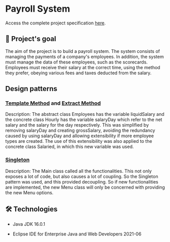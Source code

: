 # Payroll System

Access the complete project specification [here](https://github.com/audreyemmely/folha-de-pagamento/blob/main/especificacao_projeto.pdf).

## :dart: Project's goal 
The aim of the project is to build a payroll system. The system consists of managing the payments of a company's employees. In addition, the system must
manage the data of these employees, such as the scorecards. Employees must receive their salary at the correct time, using the method they prefer, obeying various fees and taxes deducted from the salary.

## Design patterns
### [Template Method](https://refactoring.guru/pt-br/design-patterns/template-method) and [Extract Method](https://refactoring.guru/pt-br/extract-method)
Description: The abstract class Employees has the variable liquidSalary and the concrete class Hourly has the variable salaryDay which refer to the net salary and the salary for the day respectively. This was simplified by removing salaryDay and creating grossSalary, avoiding the redundancy caused by using salaryDay and allowing extensibility if more employee types are created. The use of this extensibility was also applied to the concrete class Salaried, in which this new variable was used.

### [Singleton](https://refactoring.guru/pt-br/design-patterns/singleton)
Description: The Main class called all the functionalities. This not only exposes a lot of code, but also causes a lot of coupling. So the Singleton pattern was used, and this provided decoupling. So if new functionalities are implemented, the new Menu class will only be concerned with providing the new Menu options.

## 🛠️ Technologies
- Java JDK 16.0.1

- Eclipse IDE for Enterprise Java and Web Developers 2021-06
